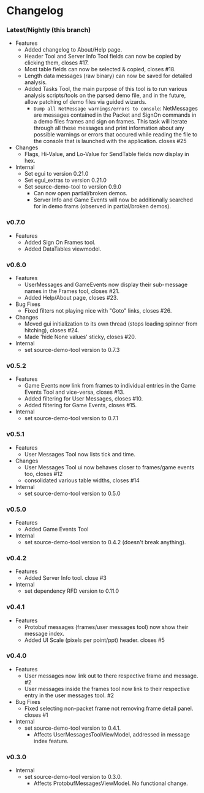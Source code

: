 # Changelog

### Latest/Nightly (this branch)
- Features
    - Added changelog to About/Help page.
    - Header Tool and Server Info Tool fields can now be copied by clicking them, closes #17.
    - Most table fields can now be selected & copied, closes #18.
    - Length data messages (raw binary) can now be saved for detailed analysis.
    - Added Tasks Tool, the main purpose of this tool is to run various analysis scripts/tools on the parsed demo file, and in the future, allow patching of demo files via guided wizards.
        - `Dump all NetMessage warnings/errors to console`: NetMessages are messages contained in the Packet and SignOn commands in a demo files frames and sign on frames. This task will iterate through all these messages and print information about any possible warnings or errors that occured while reading the file to the console that is launched with the application. closes #25
- Changes
    - Flags, Hi-Value, and Lo-Value for SendTable fields now display in hex.
- Internal
    - Set egui to version 0.21.0
    - Set egui_extras to version 0.21.0
    - Set source-demo-tool to version 0.9.0
        - Can now open partial/broken demos.
        - Server Info and Game Events will now be additionally searched for in demo frams (observed in partial/broken demos).

### v0.7.0
- Features
    - Added Sign On Frames tool.
    - Added DataTables viewmodel.

### v0.6.0
- Features
    - UserMessages and GameEvents now display their sub-message names in the Frames tool, closes #21.
    - Added Help/About page, closes #23.
- Bug Fixes
    - Fixed filters not playing nice with "Goto" links, closes #26.
- Changes
    - Moved gui initialization to its own thread (stops loading spinner from hitching), closes #24.
    - Made 'hide None values' sticky, closes #20.
- Internal
    - set source-demo-tool version to 0.7.3

### v0.5.2
- Features
    - Game Events now link from frames to individual entries in the Game Events Tool and vice-versa, closes #13.
    - Added filtering for User Messages, closes #10.
    - Added filtering for Game Events, closes #15.
- Internal
    - set source-demo-tool version to 0.7.1

### v0.5.1
- Features
    - User Messages Tool now lists tick and time.
- Changes
    - User Messages Tool ui now behaves closer to frames/game events too, closes #12
    - consolidated various table widths, closes #14
- Internal
    - set source-demo-tool version to 0.5.0

### v0.5.0
- Features
    - Added Game Events Tool
- Internal
    - set source-demo-tool version to 0.4.2 (doesn't break anything).

### v0.4.2
- Features
    - Added Server Info tool. close #3
- Internal
    - set dependency RFD version to 0.11.0

### v0.4.1
- Features
    - Protobuf messages (frames/user messages tool) now show their message index.
    - Added UI Scale (pixels per point/ppt) header. closes #5

### v0.4.0
- Features
    - User messages now link out to there respective frame and message. #2
    - User messages inside the frames tool now link to their respective entry in the user messages tool. #2
- Bug Fixes
    - Fixed selecting non-packet frame not removing frame detail panel. closes #1
- Internal
    - set source-demo-tool version to 0.4.1.
        - Affects UserMessagesToolViewModel, addressed in message index feature.

### v0.3.0
- Internal
    - set source-demo-tool version to 0.3.0.
        - Affects ProtobufMessagesViewModel. No functional change.